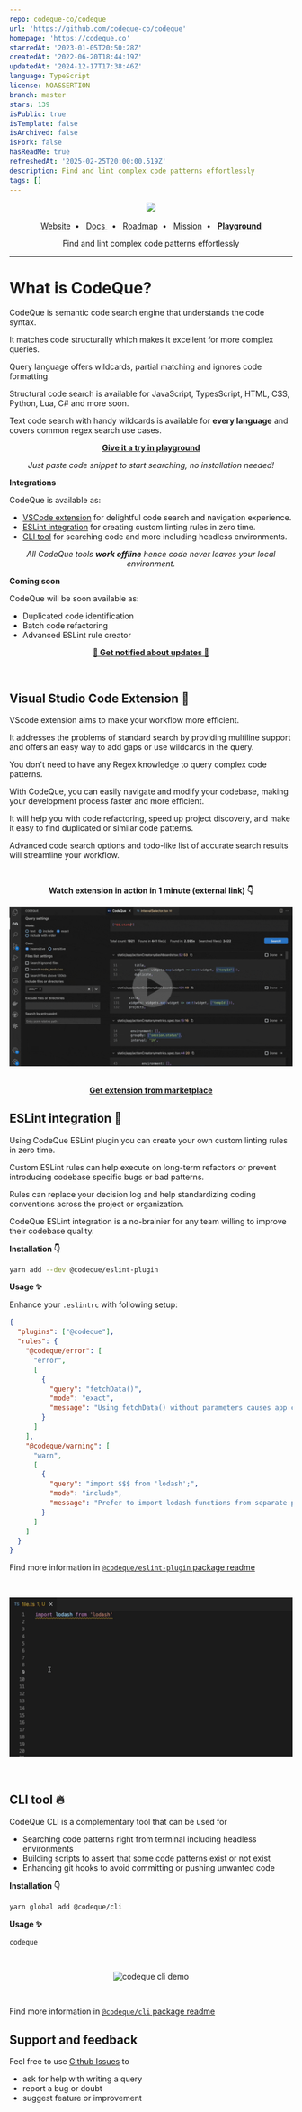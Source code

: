 ```yaml
---
repo: codeque-co/codeque
url: 'https://github.com/codeque-co/codeque'
homepage: 'https://codeque.co'
starredAt: '2023-01-05T20:50:28Z'
createdAt: '2022-06-20T18:44:19Z'
updatedAt: '2024-12-17T17:38:46Z'
language: TypeScript
license: NOASSERTION
branch: master
stars: 139
isPublic: true
isTemplate: false
isArchived: false
isFork: false
hasReadMe: true
refreshedAt: '2025-02-25T20:00:00.519Z'
description: Find and lint complex code patterns effortlessly
tags: []
---
```


<p align="center">
  <a href="https://codeque.co/?utm_source=readme_main" title="Learn more about CodeQue" target="_blank">
    <img src="https://github.com/codeque-co/codeque/blob/master/packages/vscode/media/logoShort.png?raw=true" width="150px" />
  </a>
  <br/>
  </p>
<p align="center">
  <a href="https://codeque.co/?utm_source=readme_main">Website</a>&nbsp;&nbsp;•&nbsp;&nbsp;  
  <a href="https://codeque.co/docs?utm_source=readme_main">Docs </a>&nbsp;&nbsp;•&nbsp;&nbsp; 
  <a href="https://codeque.co/roadmap?utm_source=readme_main">Roadmap</a>&nbsp;&nbsp;•&nbsp;&nbsp; 
  <a href="https://codeque.co/mission?utm_source=readme_main">Mission</a>&nbsp;&nbsp;•&nbsp;&nbsp; 
  <a href="https://codeque.co/playground?utm_source=readme_main"><b>Playground</b></a>
</p>

<p align="center">Find and lint complex code patterns effortlessly</p>

---

# What is CodeQue?

CodeQue is semantic code search engine that understands the code syntax.

It matches code structurally which makes it excellent for more complex queries.

Query language offers wildcards, partial matching and ignores code formatting.

Structural code search is available for JavaScript, TypesScript, HTML, CSS, Python, Lua, C# and more soon.

Text code search with handy wildcards is available for **every language** and covers common regex search use cases.

<p align="center"><a href="https://codeque.co/playground?utm_source=readme_main"><b>Give it a try in 
 playground</b></a></p>

<p align="center"><i>Just paste code snippet to start searching, no installation needed!</i></p>

**Integrations**

CodeQue is available as:

- [VSCode extension](https://marketplace.visualstudio.com/items?itemName=CodeQue.codeque) for delightful code search and navigation experience.
- [ESLint integration](https://www.npmjs.com/package/@codeque/eslint-plugin) for creating custom linting rules in zero time.
- [CLI tool](https://www.npmjs.com/package/@codeque/cli) for searching code and more including headless environments.

<p align="center"><i>All CodeQue tools <b>work offline</b> hence code never leaves your local environment.</i></p>

**Coming soon**

CodeQue will be soon available as:

- Duplicated code identification
- Batch code refactoring
- Advanced ESLint rule creator

<p align="center"><a href="https://jayu.dev/newsletter?utm_source=readme_main"><b>🔔 Get notified about updates 🔔 </b></a></p>

</br>

<!-- HERO END -->

<!-- VSCODE INTRO START -->

## Visual Studio Code Extension 🔮

VScode extension aims to make your workflow more efficient.

It addresses the problems of standard search by providing multiline support and offers an easy way to add gaps or use wildcards in the query.

You don't need to have any Regex knowledge to query complex code patterns.

With CodeQue, you can easily navigate and modify your codebase, making your development process faster and more efficient.

It will help you with code refactoring, speed up project discovery, and make it easy to find duplicated or similar code patterns.

Advanced code search options and todo-like list of accurate search results will streamline your workflow.

</br>

<p align="center"><b>Watch extension in action in 1 minute (external link) 👇</b></p>

<a href="https://codeque.co/vscode-demo-sound.mp4?utm_source=readme_main" target="_blank" title="Click to watch demo video">
    <img src="https://github.com/codeque-co/codeque/blob/master/packages/vscode/readme-media/intro.gif?raw=true" />
</a>

</br>

<!-- VSCODE INTRO END -->

</br>

<p align="center"><a href="https://marketplace.visualstudio.com/items?itemName=CodeQue.codeque"><b>Get extension from marketplace</b></a></p>
  
<!-- ESLINT INTRO START -->
## ESLint integration 💅

Using CodeQue ESLint plugin you can create your own custom linting rules in zero time.

Custom ESLint rules can help execute on long-term refactors or prevent introducing codebase specific bugs or bad patterns.

Rules can replace your decision log and help standardizing coding conventions across the project or organization.

CodeQue ESLint integration is a no-brainier for any team willing to improve their codebase quality.

<!-- ESLINT INTRO END -->

**Installation 👇**

```sh
yarn add --dev @codeque/eslint-plugin
```

**Usage ✨**

Enhance your `.eslintrc` with following setup:

```json
{
  "plugins": ["@codeque"],
  "rules": {
    "@codeque/error": [
      "error",
      [
        {
          "query": "fetchData()",
          "mode": "exact",
          "message": "Using fetchData() without parameters causes app crash!"
        }
      ]
    ],
    "@codeque/warning": [
      "warn",
      [
        {
          "query": "import $$$ from 'lodash';",
          "mode": "include",
          "message": "Prefer to import lodash functions from separate packages like 'lodash.debounce'"
        }
      ]
    ]
  }
}
```

Find more information in [`@codeque/eslint-plugin` package readme](https://www.npmjs.com/package/@codeque/eslint-plugin)

</br>

<p align="center">
<img src="https://github.com/codeque-co/codeque/blob/master/packages/eslint/readme-media/getting-started.gif?raw=true" />
</p>

</br>
  
<!-- CLI INTRO START -->
## CLI tool 🔥

CodeQue CLI is a complementary tool that can be used for

- Searching code patterns right from terminal including headless environments
- Building scripts to assert that some code patterns exist or not exist
- Enhancing git hooks to avoid committing or pushing unwanted code

<!-- CLI INTRO END -->

**Installation 👇**

```sh
yarn global add @codeque/cli
```

**Usage ✨**

```sh
codeque
```

</br>

<p align="center"><img src="./packages/cli/demo.gif" alt="codeque cli demo" /><p>

</br>

Find more information in [`@codeque/cli` package readme](https://www.npmjs.com/package/@codeque/cli)

<!-- FOOTER START -->

## Support and feedback

Feel free to use [Github Issues](https://github.com/codeque-co/codeque/issues)
to

- ask for help with writing a query
- report a bug or doubt
- suggest feature or improvement
